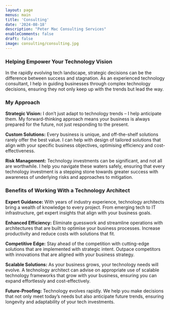 ```yaml
---
layout: page
menus: main
title: 'Consulting'
date: '2024-08-18'
description: "Peter Mac Consulting Services"
enableComments: false
draft: false
image: consulting/consulting.jpg
---
```


### Helping Empower Your Technology Vision

In the rapidly evolving tech landscape, strategic decisions can be the difference between success and stagnation. As an experienced technology consultant, I help in guiding businesses through complex technology decisions, ensuring they not only keep up with the trends but lead the way.

### My Approach

**Strategic Vision:** I don’t just adapt to technology trends – I help anticipate them. My forward-thinking approach means your business is always prepared for the future, not just responding to the present.

**Custom Solutions:** Every business is unique, and off-the-shelf solutions rarely offer the best value. I can help with design of tailored solutions that align with your specific business objectives, optimising efficiency and cost-effectiveness.

**Risk Management:** Technology investments can be significant, and not all are worthwhile. I help you navigate these waters safely, ensuring that every technology investment is a stepping stone towards greater success with awareness of underlying risks and approaches to mitigation.

### Benefits of Working With a Technology Architect

**Expert Guidance:** With years of industry experience, technology architects bring a wealth of knowledge to every project. From emerging tech to IT infrastructure, get expert insights that align with your business goals.

**Enhanced Efficiency:** Eliminate guesswork and streamline operations with architectures that are built to optimise your business processes. Increase productivity and reduce costs with solutions that fit.

**Competitive Edge:** Stay ahead of the competition with cutting-edge solutions that are implemented with strategic intent. Outpace competitors with innovations that are aligned with your business strategy.

**Scalable Solutions:** As your business grows, your technology needs will evolve. A technology architect can advise on appropriate use of scalable technology frameworks that grow with your business, ensuring you can expand effortlessly and cost-effectively.

**Future-Proofing:** Technology evolves rapidly. We help you make decisions that not only meet today’s needs but also anticipate future trends, ensuring longevity and adaptability of your tech investments.

